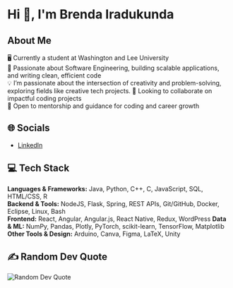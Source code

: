# Hi 👋, I'm Brenda Iradukunda

## About Me
🖥️ Currently a student at Washington and Lee University  
👀 Passionate about Software Engineering, building scalable applications, and writing clean, efficient code    
💡 I’m passionate about the intersection of creativity and problem-solving, exploring fields like creative tech projects.
💞️ Looking to collaborate on impactful coding projects  
🚀 Open to mentorship and guidance for coding and career growth  

## 🌐 Socials
- [LinkedIn](https://www.linkedin.com/in/brenda-iradukunda-6177841b6/)  

## 💻 Tech Stack
**Languages & Frameworks:** Java, Python, C++, C, JavaScript, SQL, HTML/CSS, R   
**Backend & Tools:** NodeJS, Flask, Spring, REST APIs, Git/GitHub, Docker, Eclipse, Linux, Bash  
**Frontend:** React, Angular, Angular.js, React Native, Redux, WordPress 
**Data & ML:** NumPy, Pandas, Plotly, PyTorch, scikit-learn, TensorFlow, Matplotlib  
**Other Tools & Design:** Arduino, Canva, Figma, LaTeX, Unity  

## ✍️ Random Dev Quote

![Random Dev Quote](https://raw.githubusercontent.com/iradukundabrenda/iradukundabrenda/refs/heads/main/Quote.svg)
